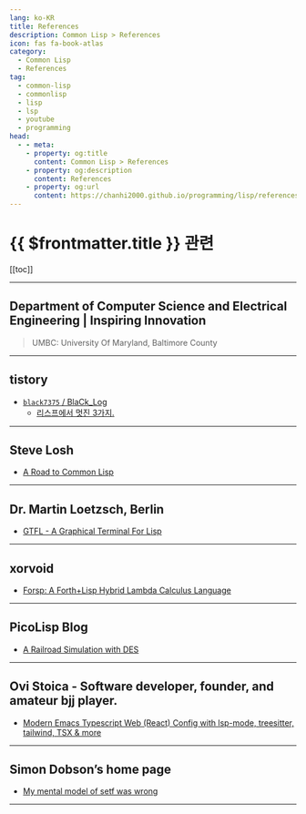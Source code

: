 ```yaml
---
lang: ko-KR
title: References
description: Common Lisp > References
icon: fas fa-book-atlas
category:
  - Common Lisp
  - References
tag: 
  - common-lisp
  - commonlisp
  - lisp
  - lsp
  - youtube
  - programming
head:
  - - meta:
    - property: og:title
      content: Common Lisp > References
    - property: og:description
      content: References
    - property: og:url
      content: https://chanhi2000.github.io/programming/lisp/references.html
---
```


# {{ $frontmatter.title }} 관련

[[toc]]

---

## Department of Computer Science and Electrical Engineering | Inspiring Innovation

> UMBC: University Of Maryland, Baltimore County

<PDF url="https://redirect.cs.umbc.edu/courses/331/resources/papers/Evolution-of-Lisp.pdf" />

---

## tistory

- [`black7375` / BlaCk_Log](https://black7375.tistory.com/m/)
  - [리스프에서 멋진 3가지.](https://black7375.tistory.com/m/98)
  <!-- END: black7375 -->
<!-- END: tistory.com -->

---

## Steve Losh

- [A Road to Common Lisp](https://stevelosh.com/blog/2018/08/a-road-to-common-lisp/)

---

## Dr. Martin Loetzsch, Berlin

- [GTFL - A Graphical Terminal For Lisp](https://www.martin-loetzsch.de/gtfl/)

---

## xorvoid

- [Forsp: A Forth+Lisp Hybrid Lambda Calculus Language](https://xorvoid.com/forsp.html)

---

## PicoLisp Blog

- [A Railroad Simulation with DES](https://picolisp-explored.com/a-railroad-simulation-with-des)

---

## Ovi Stoica - Software developer, founder, and amateur bjj player.

- [Modern Emacs Typescript Web (React) Config with lsp-mode, treesitter, tailwind, TSX & more](https://www.ovistoica.com/blog/2024-7-05-modern-emacs-typescript-web-tsx-config)

---

## Simon Dobson’s home page

- [My mental model of setf was wrong](https://simondobson.org/2024/07/27/my-mental-model-of-setf-was-wrong/)

---


<TagLinks />